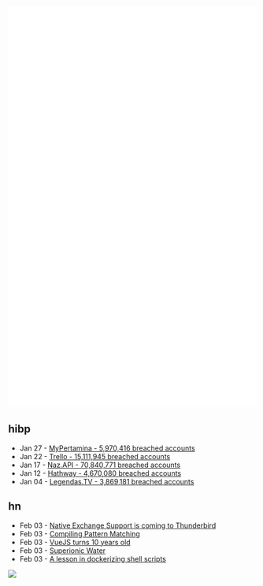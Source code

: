 ![Metrics](https://raw.githubusercontent.com/phixion/phixion/master/metrics.svg)

## hibp

<!--
for https://github.com/phixion/phixion/blob/main/.github/workflows/feeds.yml
-->
<!--START_SECTION:haveibeenpwnd-->
- Jan 27 - [MyPertamina - 5,970,416 breached accounts](https://haveibeenpwned.com/PwnedWebsites#MyPertamina)
- Jan 22 - [Trello - 15,111,945 breached accounts](https://haveibeenpwned.com/PwnedWebsites#Trello)
- Jan 17 - [Naz.API - 70,840,771 breached accounts](https://haveibeenpwned.com/PwnedWebsites#NazApi)
- Jan 12 - [Hathway - 4,670,080 breached accounts](https://haveibeenpwned.com/PwnedWebsites#Hathway)
- Jan 04 - [Legendas.TV - 3,869,181 breached accounts](https://haveibeenpwned.com/PwnedWebsites#LegendasTV)
<!--END_SECTION:haveibeenpwnd-->

## hn

<!--
for https://github.com/phixion/phixion/blob/main/.github/workflows/feeds.yml
-->
<!--START_SECTION:hn-->
- Feb 03 - [Native Exchange Support is coming to Thunderbird](https://linuxiac.com/thunderbirds-devs-rust-is-coming/)
- Feb 03 - [Compiling Pattern Matching](https://compiler.club/compiling-pattern-matching/)
- Feb 03 - [VueJS turns 10 years old](https://twitter.com/vuejs/status/1753678155444101385)
- Feb 03 - [Superionic Water](https://en.wikipedia.org/wiki/Superionic_water)
- Feb 03 - [A lesson in dockerizing shell scripts](https://bhupesh.me/publishing-my-first-ever-dockerfile-optimization-ugit/)
<!--END_SECTION:hn-->

<!--
for https://yhype.me
-->
![](https://hit.yhype.me/github/profile?user_id=13013670)
